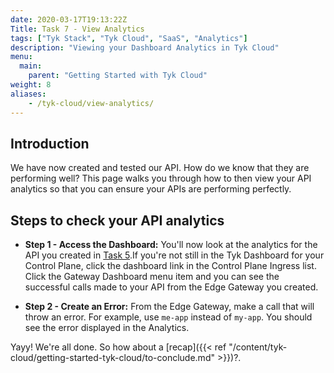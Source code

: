 ```yaml
---
date: 2020-03-17T19:13:22Z
Title: Task 7 - View Analytics
tags: ["Tyk Stack", "Tyk Cloud", "SaaS", "Analytics"]
description: "Viewing your Dashboard Analytics in Tyk Cloud"
menu:
  main:
    parent: "Getting Started with Tyk Cloud"
weight: 8
aliases:
    - /tyk-cloud/view-analytics/
---
```


## Introduction

We have now created and tested our API. How do we know that they are performing well? This page walks you through how to then view your API analytics so that you can ensure your APIs are performing perfectly. 

## Steps to check your API analytics

* **Step 1 - Access the Dashboard:** You'll now look at the analytics for the API you created in [Task 5](/docs/tyk-cloud/getting-started-tyk-cloud/first-api/).If you're not still in the Tyk Dashboard for your Control Plane, click the dashboard link in the Control Plane Ingress list. Click the Gateway Dashboard menu item and you can see the successful calls made to your API from the Edge Gateway you created.
  
* **Step 2 - Create an Error:** From the Edge Gateway, make a call that will throw an error. For example, use `me-app` instead of `my-app`. You should see the error displayed in the Analytics.

Yayy! We're all done. So how about a [recap]({{< ref "/content/tyk-cloud/getting-started-tyk-cloud/to-conclude.md" >}})?.
